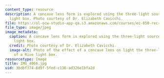```yaml
---
content_type: resource
description: A concave lens form is explored using the three-light source of a Rive
  light box. Photo courtesy of Dr. Elizabeth Cavicchi.
file: https://ol-ocw-studio-app-qa.s3.amazonaws.com/courses/ec-050-recreate-experiments-from-history-inform-the-future-from-the-past-galileo-january-iap-2010/3bdbf3746d9f5fedc136ad326e1bfa2d_IMG_4066.jpg
file_type: image/jpeg
image_metadata:
  caption: A concave lens form is explored using the three-light source of a Rive
    light box.
  credit: Photo courtesy of Dr. Elizabeth Cavicchi.
  image-alt: Photo of the effect of a concave lens on light the three-light source
    of a Rive light box.
resourcetype: Image
title: IMG_4066.jpg
uid: 3bdbf374-6d9f-5fed-c136-ad326e1bfa2d
---
```


